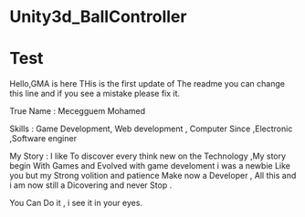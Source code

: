 # Unity3d_BallController

<h1>Test</h1>

Hello,GMA is here THis is the first update of The readme you can change this line and if you see a mistake please fix it.

True Name : Mecegguem Mohamed

Skills : Game Development, Web development , Computer Since ,Electronic ,Software enginer 

My Story : I like To discover every think new on the Technology  ,My story begin With Games and Evolved with game develoment i was a newbie Like you but my Strong volition and patience Make now a Developer , All this and i am now still a Dicovering and never Stop .

You Can Do it , i see it in your eyes.

